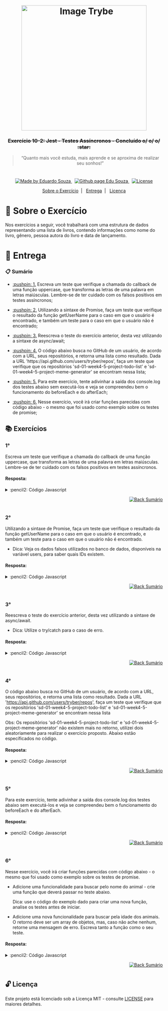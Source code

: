 <h1 align="center">
    <img alt="Image Trybe" src="https://i.ibb.co/d4W2x4g/trybe.png" width="400px" />
</h1>

<h3 align="center">
  <strike>Exercício 10-2: Jest - Testes Assíncronos - Concluído o/ o/ o/ :star:</strike>
</h3>

<blockquote align="center">“Quanto mais você estuda, mais aprende e se aproxima de realizar seu sonhos!”</blockquote>

<h1></h1>

<p align="center">

  <a href="https://www.linkedin.com/in/eduardosouzaprogrammer/">
    <img alt="Made by Eduardo Souza" src="https://img.shields.io/badge/made%20by-Edu%20Souza-%23F8952D">
  </a>&nbsp;

 <a href="https://edusouza-programmer.github.io/">
<img alt="Github page Edu Souza " src="https://img.shields.io/badge/Github%20page-Edu_Souza-orange">
</a>&nbsp;

  <a href="LICENSE" >
    <img alt="License" src="https://img.shields.io/badge/license-MIT-%23F8952D">
  </a>

</p>

<p align="center">
  <a href="#rocket-Sobre-o-Exercício">Sobre o Exercício</a>&nbsp;&nbsp;|&nbsp;&nbsp;
  <a href="#postbox-Entrega">Entrega</a>&nbsp;&nbsp;|&nbsp;&nbsp;
  <a href="#unlock-Licença">Licença</a>
</p>

# :rocket: Sobre o Exercício

Nos exercícios a seguir, você trabalhará com uma estrutura de dados representando uma lista de livros, contendo informações como nome do livro, gênero, pessoa autora do livro e data de lançamento.

# :postbox: Entrega

### :clipboard: Sumário

- <p><a href="#1"> :pushpin: 1.</a> Escreva um teste que verifique a chamada do callback de uma função uppercase, que transforma as letras de uma palavra em letras maiúsculas. Lembre-se de ter cuidado com os falsos positivos em testes assíncronos;</p>

- <p><a href="#2"> :pushpin: 2.</a> Utilizando a sintaxe de Promise, faça um teste que verifique o resultado da função getUserName para o caso em que o usuário é encontrado, e também um teste para o caso em que o usuário não é encontrado;</p>

- <p><a href="#3"> :pushpin: 3.</a> Reescreva o teste do exercício anterior, desta vez utilizando a sintaxe de async/await;</p>

- <p><a href="#4"> :pushpin: 4.</a> O código abaixo busca no GitHub de um usuário, de acordo com a URL, seus repositórios, e retorna uma lista como resultado. Dada a URL 'https://api.github.com/users/tryber/repos', faça um teste que verifique que os repositórios 'sd-01-week4-5-project-todo-list' e 'sd-01-week4-5-project-meme-generator' se encontram nessa lista;</p>

- <p><a href="#5"> :pushpin: 5.</a> Para este exercício, tente adivinhar a saída dos console.log dos testes abaixo sem executá-los e veja se compreendeu bem o funcionamento do beforeEach e do afterEach;</p>

- <p><a href="#6"> :pushpin: 6.</a> Nesse exercício, você irá criar funções parecidas com código abaixo - o mesmo que foi usado como exemplo sobre os testes de promise;</p>

## :books: Exercícios

### 1°

Escreva um teste que verifique a chamada do callback de uma função uppercase, que transforma as letras de uma palavra em letras maiúsculas. Lembre-se de ter cuidado com os falsos positivos em testes assíncronos.

#### Resposta:

<details>
 <summary> :pencil2: Código Javascript</summary>

```js
const uppercase = require('./exercise1');

describe('callback uppercase', () => {
  it('Deve retornar letras em maiúscula', done => {
    uppercase('xablau', srt => {
      expect(srt).toBe('XABLAU');
      done();
    });
  });
});
```

</details>

<p align="right">
    <a href="#clipboard-Sumário">
    <img alt="Back Sumário" src="https://img.shields.io/badge/Back-Sum%C3%A1rio-orange">
  </a>
</p>

#

### 2°

Utilizando a sintaxe de Promise, faça um teste que verifique o resultado da função getUserName para o caso em que o usuário é encontrado, e também um teste para o caso em que o usuário não é encontrado.

- Dica: Veja os dados falsos utilizados no banco de dados, disponíveis na variável users, para saber quais IDs existem.

#### Resposta:

<details>
 <summary> :pencil2: Código Javascript</summary>

```js
const users = {
  4: { name: 'Mark' },
  5: { name: 'Paul' },
};

const findUserById = id => {
  return new Promise((resolve, reject) => {
    if (users[id]) {
      return resolve(users[id]);
    }

    return reject({ error: 'User with ' + id + ' not found.' });
  });
};

const getUserName = userID => {
  return findUserById(userID).then(user => user.name);
};

describe('Verificando a função getUserName', () => {
  describe('Caso o usuário é encontrado', () => {
    it('Deve retorna o nome do usuário encontrado', () => {
      return expect(getUserName(4)).resolves.toEqual('Mark');
    });
  });
  describe('Caso o usuário não for encontrado', () => {
    it('Deve retorna um objeto com a propriedade erro', () => {
      return expect(getUserName(7)).rejects.toEqual({
        error: 'User with 7 not found.',
      });
    });
  });
});
```

</details>

<p align="right">
    <a href="#clipboard-Sumário">
    <img alt="Back Sumário" src="https://img.shields.io/badge/Back-Sum%C3%A1rio-orange">
  </a>
</p>

#

### 3°

Reescreva o teste do exercício anterior, desta vez utilizando a sintaxe de async/await.

- Dica: Utilize o try/catch para o caso de erro.

#### Resposta:

<details>
 <summary> :pencil2: Código Javascript</summary>

```js
const users = {
  4: { name: 'Mark' },
  5: { name: 'Paul' },
};

const findUserById = id => {
  return new Promise((resolve, reject) => {
    if (users[id]) {
      return resolve(users[id]);
    }

    return reject({ error: 'User with ' + id + ' not found.' });
  });
};

const getUserName = userID => {
  return findUserById(userID).then(user => user.name);
};

describe('Verificando a função getUserName', () => {
  describe('Caso o usuário é encontrado', () => {
    it('Deve retorna o nome do usuário encontrado', async () => {
      expect(await getUserName(4)).toEqual('Mark');
    });
  });
  describe('Caso o usuário não for encontrado', () => {
    it('Deve retorna um objeto com a propriedade erro usando try', async () => {
      try {
        await getUserName(7);
      } catch (error) {
        expect(error).toEqual({ error: 'User with 7 not found.' });
      }
    });
  });
});
```

</details>

<p align="right">
    <a href="#clipboard-Sumário">
    <img alt="Back Sumário" src="https://img.shields.io/badge/Back-Sum%C3%A1rio-orange">
  </a>
</p>

#

### 4°

O código abaixo busca no GitHub de um usuário, de acordo com a URL, seus repositórios, e retorna uma lista como resultado. Dada a URL 'https://api.github.com/users/tryber/repos', faça um teste que verifique que os repositórios 'sd-01-week4-5-project-todo-list' e 'sd-01-week4-5-project-meme-generator' se encontram nessa lista

Obs: Os repositórios 'sd-01-week4-5-project-todo-list' e 'sd-01-week4-5-project-meme-generator' não existem mais no retorno, utilizei dois aleatoriamente para realizar o exercício proposto. Abaixo estão específicados no código.

#### Resposta:

<details>
 <summary> :pencil2: Código Javascript</summary>

```js
const fetch = require('node-fetch');

const getRepos = url => {
  return fetch(url)
    .then(response => response.json())
    .then(data => {
      return data.map(repo => repo.name);
    });
};

const URL = 'https://api.github.com/users/tryber/repos';

describe('Repositório github', () => {
  it('Deve passar se os dois repositório forem encontrados', async () => {
    expect(await getRepos(URL)).toContain(
      'challenge-bug-hunting-youtrybe-squad-1'
    );
    expect(await getRepos(URL)).toContain(
      'challenge-bug-hunting-youtrybe-squad-4'
    );
  });
});
```

</details>

<p align="right">
    <a href="#clipboard-Sumário">
    <img alt="Back Sumário" src="https://img.shields.io/badge/Back-Sum%C3%A1rio-orange">
  </a>
</p>

#

### 5°

Para este exercício, tente adivinhar a saída dos console.log dos testes abaixo sem executá-los e veja se compreendeu bem o funcionamento do beforeEach e do afterEach.

#### Resposta:

<details>
 <summary> :pencil2: Código Javascript</summary>

```js
beforeEach(() => console.log('1 - beforeEach')); // 1° 
afterEach(() => console.log('1 - afterEach')); // 3°

test('', () => console.log('1 - test')); // 2°

describe('Scoped / Nested block', () => {
  beforeEach(() => console.log('2 - beforeEach')); // 4°
  afterEach(() => console.log('2 - afterEach')); // 6°

  test('', () => console.log('2 - test')); // 5°
});
```

</details>

<p align="right">
    <a href="#clipboard-Sumário">
    <img alt="Back Sumário" src="https://img.shields.io/badge/Back-Sum%C3%A1rio-orange">
  </a>
</p>

#

### 6°

Nesse exercício, você irá criar funções parecidas com código abaixo - o mesmo que foi usado como exemplo sobre os testes de promise.

- Adicione uma funcionalidade para buscar pelo nome do animal - crie uma função que deverá passar no teste abaixo.

  Dica: use o código do exemplo dado para criar uma nova função, analise os testes antes de iniciar.

- Adicione uma nova funcionalidade para buscar pela idade dos animais. O retorno deve ser um array de objetos, mas, caso não ache nenhum, retorne uma mensagem de erro. Escreva tanto a função como o seu teste.

#### Resposta:

<details>
 <summary> :pencil2: Código Javascript</summary>

```js
 const Animals = [
  { name: 'Dorminhoco', age: 1, type: 'Dog' },
  { name: 'Soneca', age: 2, type: 'Dog' },
  { name: 'Preguiça', age: 5, type: 'Cat' },
];

const findAnimalByAge = age => {
  return new Promise((resolve, reject) => {
    setTimeout(() => {
      const findAnimal = Animals.find(
        ({ age: animalAge }) => animalAge === age
      );
      return findAnimal
        ? resolve(findAnimal)
        : reject('Nenhum animal encontrado por essa idade');
    }, 300);
  });
};

const findAnimalByName = name => {
  return new Promise((resolve, reject) => {
    setTimeout(() => {
      const findAnimal = Animals.find(
        ({ name: animalName }) => animalName === name
      );
      return findAnimal
        ? resolve(findAnimal)
        : reject('Nenhum animal com esse nome!');
    }, 300);
  });
};

const getAnimal = async name => {
  return await findAnimalByName(name);
};

describe('Testando promise - findAnimalByName', () => {
  describe('Quando existe o animal com o nome procurado', () => {
    test('Retorne o objeto do animal', () => {
      expect.assertions(1);
      return getAnimal('Dorminhoco').then(animal => {
        expect(animal).toEqual({ name: 'Dorminhoco', age: 1, type: 'Dog' });
      });
    });
  });

  describe('Quando não existe o animal com o nome procurado', () => {
    test('Retorna um erro', () => {
      expect.assertions(1);
      return getAnimal('Bob').catch(error =>
        expect(error).toEqual('Nenhum animal com esse nome!')
      );
    });
  });

  describe('Encontre o animal pela idade', () => {
    it('Deve retorna um objeto procurado pela idade', () => {
      return expect(findAnimalByAge(1)).resolves.toEqual({
        name: 'Dorminhoco',
        age: 1,
        type: 'Dog',
      });
    });
  });
  describe('Quando não existe o animal com a idade procurada', () => {
    it('Deve retorna um erro', () => {
      return expect(findAnimalByAge(10)).rejects.toBe(
        'Nenhum animal encontrado por essa idade'
      );
    });
  });
});
```

</details>

<p align="right">
    <a href="#clipboard-Sumário">
    <img alt="Back Sumário" src="https://img.shields.io/badge/Back-Sum%C3%A1rio-orange">
  </a>
</p>

#

## :unlock: Licença

Este projeto está licenciado sob a Licença MIT - consulte [LICENSE](https://opensource.org/licenses/MIT) para maiores detalhes.
